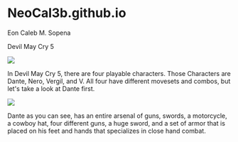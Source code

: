 # NeoCal3b.github.io
Eon Caleb M. Sopena

Devil May Cry 5

![](https://captown.capcom.com/uploads/museum_image/image/305/DMC5_%E3%83%AD%E3%82%B3%E3%82%99.jpg)

In Devil May Cry 5, there are four playable characters. Those Characters are Dante, Nero, Vergil, and V. All four have different movesets and combos, but let's take a look at Dante first.

![](https://i.ytimg.com/vi/YVPKoh-6bJo/maxresdefault.jpg)

Dante as you can see, has an entire arsenal of guns, swords, a motorcycle, a cowboy hat, four different guns, a huge sword, and a set of armor that is placed on his feet and hands that specializes in close hand combat.
